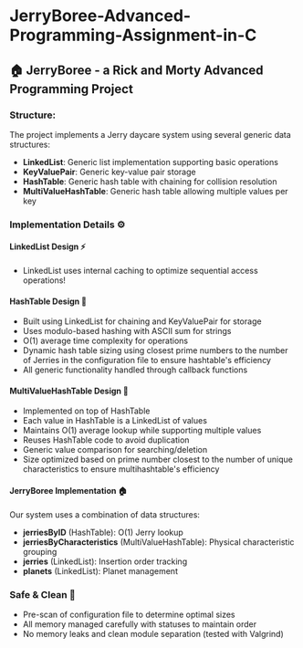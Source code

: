 # JerryBoree-Advanced-Programming-Assignment-in-C

## 🏠 JerryBoree - a Rick and Morty Advanced Programming Project

### Structure:
The project implements a Jerry daycare system using several generic data structures:
- **LinkedList**: Generic list implementation supporting basic operations
- **KeyValuePair**: Generic key-value pair storage
- **HashTable**: Generic hash table with chaining for collision resolution
- **MultiValueHashTable**: Generic hash table allowing multiple values per key

### Implementation Details ⚙️

#### LinkedList Design ⚡
- LinkedList uses internal caching to optimize sequential access operations!

#### HashTable Design 🎯
- Built using LinkedList for chaining and KeyValuePair for storage
- Uses modulo-based hashing with ASCII sum for strings
- O(1) average time complexity for operations
- Dynamic hash table sizing using closest prime numbers to the number of Jerries in the configuration file to ensure hashtable's efficiency
- All generic functionality handled through callback functions

#### MultiValueHashTable Design 🌟
- Implemented on top of HashTable
- Each value in HashTable is a LinkedList of values
- Maintains O(1) average lookup while supporting multiple values
- Reuses HashTable code to avoid duplication
- Generic value comparison for searching/deletion
- Size optimized based on prime number closest to the number of unique characteristics to ensure multihashtable's efficiency

#### JerryBoree Implementation 🏠
Our system uses a combination of data structures:
- **jerriesByID** (HashTable): O(1) Jerry lookup
- **jerriesByCharacteristics** (MultiValueHashTable): Physical characteristic grouping
- **jerries** (LinkedList): Insertion order tracking
- **planets** (LinkedList): Planet management

### Safe & Clean 🧹
- Pre-scan of configuration file to determine optimal sizes
- All memory managed carefully with statuses to maintain order
- No memory leaks and clean module separation (tested with Valgrind)

